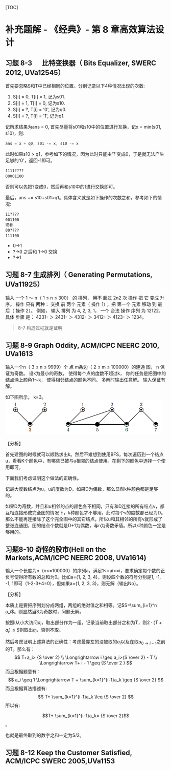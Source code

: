 
[TOC]



# 补充题解 - 《经典》- 第 8 章高效算法设计



## 习题 8-3 　 比特变换器（ Bits Equalizer, SWERC 2012, UVa12545）

首先要忽略S和T中已经相同的位置。分别记录以下4种情况出现的次数:

1. S[i] = 0, T[i] = 1, 记为s01.
2. S[i] = 1, T[i] = 0, 记为s10.
3. S[i] = ?, T[i] = '0', 记为q0.
4. S[i] = ?, T[i] = '1', 记为q1.

记所求结果为ans = 0, 首先尽量将s01和s10中的位置进行互换，记x = min(s01, s10)，则:

``` cpp
ans = x + q0, s01 -= x, s10 -= x
```

此时如果s10 > q1，参考如下的情况，因为此时只能由'?'变成0，于是就无法产生足够的'0'，返回-1即可。

```tex
1111????
00001100
```

否则可以先把?变成0，然后再和s10中的1进行交换即可。

最后，ans += s10+s01+q1。具体含义就是如下操作的次数之和，参考如下的情况:

```reStructuredText
11????
001100
或者
00????
111100
```

- 0->1
- ?->0 之后和 1->0 交换
- ?->1

## 习题 8-7 生成排列（ Generating Permutations, UVa11925）
输入 一个 1 ～ n（ 1 ≤ n ≤ 300） 的 排列， 用不 超过 2n2 次 操作 把 它 变成 升序。 操作 只有 两种： 交换 前 两个 元素（ 操作 1）； 把 第一个 元素 移动 到 最后（ 操作 2）。 例如， 输入 排列 为 4, 2, 3, 1， 一个 合法 操作 序列 为 12122， 具体 步骤 是： 4231- ＞ 2431- ＞ 4312- ＞ 3412- ＞ 4123- ＞ 1234。

> 8-7 构造过程就是证明



## 习题 8-9 Graph Oddity, ACM/ICPC NEERC 2010, UVa1613
输入一个n（ 3 ≤ n ≤ 9999）个 点 m条边（ 2 ≤ m ≤ 100000）的连通 图， n 保证为奇数。 设k为最小的奇数， 使得每个点的度数不超过k， 你的任务是把图中的结点涂上颜色1～k， 使得相邻结点的颜色不同。 多解时输出任意解。 输入保证有解。 

如下图所示， k=3。
![UVa1613_graph.png](./UVa1613_graph.png)

【分析】

首先建图的时候就可以顺路求出k。然后不难想到使用BFS，每次遍历到一个结点u，看看K个颜色中，有哪些已被与u相邻的结点使用。在剩下的颜色中选择一个使用即可。

下面我们考虑证明这个做法的正确性。

记最大度数结点为u，u的度数为D。如果D为偶数，那么显然k种颜色都是足够的。

如果D为奇数，并且和u相邻的点的颜色各不相同，只有和D连接的所有结点v，都互相连接形成完全图的情况下，k种颜色才不够用，此时每个v的度数都已经为D。那么不能再连接除了这个完全图中的其它结点，所以u和其相邻的所有v就形成了整张连通图，图的结点个数就是D+1为偶数，与n为奇数矛盾。所以k种颜色一定是够用的。

## 习题8-10 奇怪的股市(Hell on the Markets,ACM/ICPC NEERC 2008, UVa1614)
输入一个长度为n（n<=100000）的序列a，满足1<=ai<=i，要求确定每个数的正负号使得所有数的总和为0。比如a={1, 2, 3, 4}，则设四个数的符号分别是1, -1, -1, 1即可（1-2-3+4=0），但如果a={1, 2, 3, 3}，则无解（输出No）。

【分析】

本质上是要把序列划分成两组，两组的绝对值之和相等。记$S=\sum_{i=1}^n a_i$。则显然当S为奇数时，问题无解。

按照i从小大访问$a_i$，取出部分作为一组，记录当前取出部分之和为T，则$2\cdot(T+a_i)\leq S$则取出$a_i$，否则不取。

然后考虑证明上述算法的正确性：考虑最靠左的没被取的$a_i$以及在取$a_{0\to i-1}$之前的T。那么有：
$$
T+a_i> {S \over 2}  \\
\Longrightarrow i \geq a_i>{S \over 2} - T \\ 
\Longrightarrow T+ i - 1 \geq {S \over 2 }
$$
而且根据题意有：
$$
a_i \geq 1 \Longrightarrow T + \sum_{k=1}^{i-1}a_k \geq {S \over 2}
$$
而且根据算法描述有:
$$
T+ \sum_{k=1}^{i-1}a_k \leq {S \over 2}
$$
所以有: 

$$T+ \sum_{k=1}^{i-1}a_k= {S \over 2}$$。

也就是最终取到的数字之和一定为S/2。

## 习题 8-12 Keep the Customer Satisfied, ACM/ICPC SWERC 2005,UVa1153

